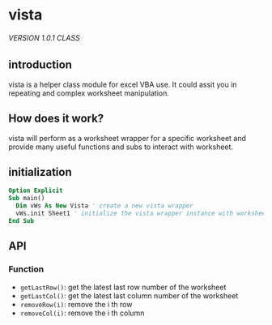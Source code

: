 # vista

###### VERSION 1.0.1 CLASS

## introduction

vista is a helper class module for excel VBA use. It could assit you in repeating and complex worksheet manipulation.

## How does it work?

vista will perform as a worksheet wrapper for a specific worksheet and provide many useful functions and subs to interact with worksheet.

## initialization

```vb
Option Explicit
Sub main()
  Dim vWs As New Vista ' create a new vista wrapper
  vWs.init Sheet1 ' initialize the vista wrapper instance with worksheet
End Sub
```

## API

### Function

+ `getLastRow()`: get the latest last row number of the worksheet
+ `getLastCol()`: get the latest last column number of the worksheet
+ `removeRow(i)`: remove the i th row
+ `removeCol(i)`: remove the i th column

